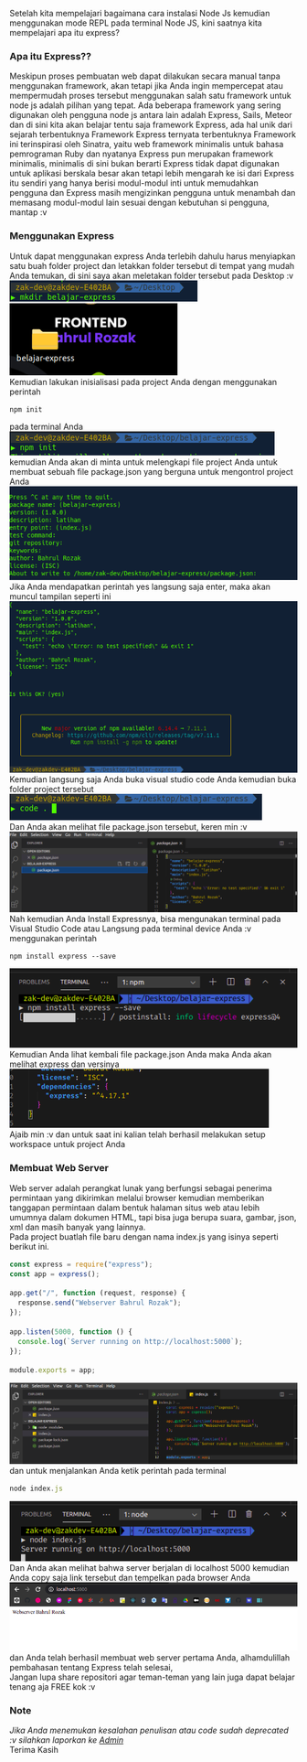 Setelah kita mempelajari bagaimana cara instalasi Node Js kemudian menggunakan mode REPL pada terminal Node JS, kini saatnya kita mempelajari apa itu express?

### Apa itu Express??

Meskipun proses pembuatan web dapat dilakukan secara manual tanpa menggunakan framework, akan tetapi jika Anda ingin mempercepat atau mempermudah proses tersebut menggunakan salah satu framework untuk node js adalah pilihan yang tepat. Ada beberapa framework yang sering digunakan oleh pengguna node js antara lain adalah Express, Sails, Meteor dan di sini kita akan belajar tentu saja framework Express, ada hal unik dari sejarah terbentuknya Framework Express ternyata terbentuknya Framework ini terinspirasi oleh Sinatra, yaitu web framework minimalis untuk bahasa pemrograman Ruby dan nyatanya Express pun merupakan framework minimalis, minimalis di sini bukan berarti Express tidak dapat digunakan untuk aplikasi berskala besar akan tetapi lebih mengarah ke isi dari Express itu sendiri yang hanya berisi modul-modul inti untuk memudahkan pengguna dan Express masih mengizinkan pengguna untuk menambah dan memasang modul-modul lain sesuai dengan kebutuhan si pengguna, mantap :v

### Menggunakan Express

Untuk dapat menggunakan express Anda terlebih dahulu harus menyiapkan satu buah folder project dan letakkan folder tersebut di tempat yang mudah Anda temukan, di sini saya akan meletakan folder tersebut pada Desktop :v <br>
![](https://github.com/Bahrul-Rozak/Belajar-Node-JS/blob/main/02_Mengenal_Express/image/mkdir.png) <br>
![](https://github.com/Bahrul-Rozak/Belajar-Node-JS/blob/main/02_Mengenal_Express/image/projectfolder.png) <br>
Kemudian lakukan inisialisasi pada project Anda dengan menggunakan perintah <br>

```node
npm init
```

pada terminal Anda <br>
![](https://github.com/Bahrul-Rozak/Belajar-Node-JS/blob/main/02_Mengenal_Express/image/initial.png)<br>
kemudian Anda akan di minta untuk melengkapi file project Anda untuk membuat sebuah file package.json yang berguna untuk mengontrol project Anda <br>
![](https://github.com/Bahrul-Rozak/Belajar-Node-JS/blob/main/02_Mengenal_Express/image/inputdata.png) <br>
Jika Anda mendapatkan perintah yes langsung saja enter, maka akan muncul tampilan seperti ini <br>
![](https://github.com/Bahrul-Rozak/Belajar-Node-JS/blob/main/02_Mengenal_Express/image/enter.png) <br>
Kemudian langsung saja Anda buka visual studio code Anda kemudian buka folder project tersebut <br>
![](https://github.com/Bahrul-Rozak/Belajar-Node-JS/blob/main/02_Mengenal_Express/image/openvscode.png) <br>
Dan Anda akan melihat file package.json tersebut, keren min :v <br>
![](https://github.com/Bahrul-Rozak/Belajar-Node-JS/blob/main/02_Mengenal_Express/image/filejson.png) <br>
Nah kemudian Anda Install Expressnya, bisa mengunakan terminal pada Visual Studio Code atau Langsung pada terminal device Anda :v <br>
menggunakan perintah <br>

```
npm install express --save
```

![](https://github.com/Bahrul-Rozak/Belajar-Node-JS/blob/main/02_Mengenal_Express/image/installexpress.png) <br>
Kemudian Anda lihat kembali file package.json Anda maka Anda akan melihat express dan versinya <br>
![](https://github.com/Bahrul-Rozak/Belajar-Node-JS/blob/main/02_Mengenal_Express/image/valid.png) <br>
Ajaib min :v dan untuk saat ini kalian telah berhasil melakukan setup workspace untuk project Anda

### Membuat Web Server

Web server adalah perangkat lunak yang berfungsi sebagai penerima permintaan yang dikirimkan melalui browser kemudian memberikan tanggapan permintaan dalam bentuk halaman situs web atau lebih umumnya dalam dokumen HTML, tapi bisa juga berupa suara, gambar, json, xml dan masih banyak yang lainnya.
<br>
Pada project buatlah file baru dengan nama index.js yang isinya seperti berikut ini.

```javascript
const express = require("express");
const app = express();

app.get("/", function (request, response) {
  response.send("Webserver Bahrul Rozak");
});

app.listen(5000, function () {
  console.log(`Server running on http://localhost:5000`);
});

module.exports = app;
```

![](https://github.com/Bahrul-Rozak/Belajar-Node-JS/blob/main/02_Mengenal_Express/image/webserver.png) <br>
dan untuk menjalankan Anda ketik perintah pada terminal <br>

```javascript
node index.js
```

![](https://github.com/Bahrul-Rozak/Belajar-Node-JS/blob/main/02_Mengenal_Express/image/runserver.png)<br>
Dan Anda akan melihat bahwa server berjalan di localhost 5000 kemudian Anda copy saja link tersebut dan tempelkan pada browser Anda <br>
![](https://github.com/Bahrul-Rozak/Belajar-Node-JS/blob/main/02_Mengenal_Express/image/result.png) <br>
dan Anda telah berhasil membuat web server pertama Anda, alhamdulillah pembahasan tentang Express telah selesai, <br>
Jangan lupa share repositori agar teman-teman yang lain juga dapat belajar tenang aja FREE kok :v 

 ### Note

   _Jika Anda menemukan kesalahan penulisan atau code sudah deprecated :v silahkan laporkan ke [Admin](https://t.me/zakcodes)_<br>
   Terima Kasih
